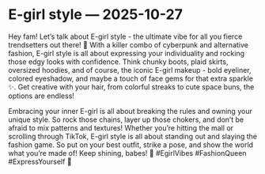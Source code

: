 # E-girl style — 2025-10-27

Hey fam! Let’s talk about E-girl style - the ultimate vibe for all you fierce trendsetters out there! 💫 With a killer combo of cyberpunk and alternative fashion, E-girl style is all about expressing your individuality and rocking those edgy looks with confidence. Think chunky boots, plaid skirts, oversized hoodies, and of course, the iconic E-girl makeup - bold eyeliner, colored eyeshadow, and maybe a touch of face gems for that extra sparkle ✨. Get creative with your hair, from colorful streaks to cute space buns, the options are endless!

Embracing your inner E-girl is all about breaking the rules and owning your unique style. So rock those chains, layer up those chokers, and don’t be afraid to mix patterns and textures! Whether you’re hitting the mall or scrolling through TikTok, E-girl style is all about standing out and slaying the fashion game. So put on your best outfit, strike a pose, and show the world what you’re made of! Keep shining, babes! 💖 #EgirlVibes #FashionQueen #ExpressYourself 🌟